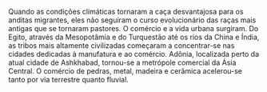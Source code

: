 ﻿Quando as condições climáticas tornaram a caça desvantajosa para os anditas migrantes, eles não seguiram o curso evolucionário das raças mais antigas que se tornaram pastores. O comércio e a vida urbana surgiram. Do Egito, através da Mesopotâmia e do Turquestão até os rios da China e Índia, as tribos mais altamente civilizadas começaram a concentrar-se nas cidades dedicadas à manufatura e ao comércio. Adônia, localizada perto da atual cidade de Ashkhabad, tornou-se a metrópole comercial da Ásia Central. O comércio de pedras, metal, madeira e cerâmica acelerou-se tanto por via terrestre quanto fluvial.